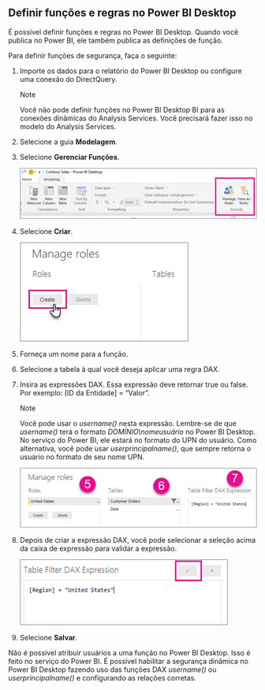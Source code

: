## <a name="define-roles-and-rules-within-power-bi-desktop"></a>Definir funções e regras no Power BI Desktop
É possível definir funções e regras no Power BI Desktop. Quando você publica no Power BI, ele também publica as definições de função.

Para definir funções de segurança, faça o seguinte:

1. Importe os dados para o relatório do Power BI Desktop ou configure uma conexão do DirectQuery.
   
   > [!NOTE]
   > Você não pode definir funções no Power BI Desktop BI para as conexões dinâmicas do Analysis Services. Você precisará fazer isso no modelo do Analysis Services.
   > 
   > 
2. Selecione a guia **Modelagem**.
3. Selecione **Gerenciar Funções**.
   
   ![](./media/rls-desktop-define-roles/powerbi-desktop-security.png)
4. Selecione **Criar**.
   
   ![](./media/rls-desktop-define-roles/powerbi-desktop-security-create-role.png)
5. Forneça um nome para a função. 
6. Selecione a tabela à qual você deseja aplicar uma regra DAX.
7. Insira as expressões DAX. Essa expressão deve retornar true ou false. Por exemplo: [ID da Entidade] = “Valor”.
   
   > [!NOTE]
   > Você pode usar o *username()* nesta expressão. Lembre-se de que *username()* terá o formato *DOMÍNIO\nomeusuário* no Power BI Desktop. No serviço do Power BI, ele estará no formato do UPN do usuário. Como alternativa, você pode usar *userprincipalname()*, que sempre retorna o usuário no formato de seu nome UPN.
   > 
   > 
   
   ![](./media/rls-desktop-define-roles/powerbi-desktop-security-create-rule.png)
8. Depois de criar a expressão DAX, você pode selecionar a seleção acima da caixa de expressão para validar a expressão.
   
   ![](./media/rls-desktop-define-roles/powerbi-desktop-security-validate-dax.png)
9. Selecione **Salvar**.

Não é possível atribuir usuários a uma função no Power BI Desktop. Isso é feito no serviço do Power BI. É possível habilitar a segurança dinâmica no Power BI Desktop fazendo uso das funções DAX *username()* ou *userprincipalname()* e configurando as relações corretas.

